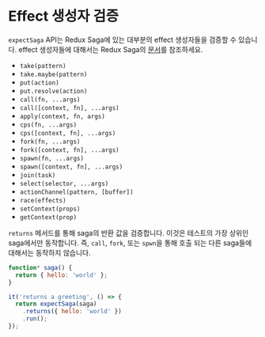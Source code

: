 # Effect 생성자 검증

`expectSaga` API는 Redux Saga에 있는 대부분의 effect 생성자들을 검증할 수 있습니다. effect
생성자들에 대해서는 Redux Saga의 [문서](http://redux-saga.github.io/redux-saga/docs/api/index.html#effect-creators)를 참조하세요.
<!-- The `expectSaga` API has assertions for most of the effect creators available in
Redux Saga. You can reference effect creators in Redux Saga's docs
[here](http://redux-saga.github.io/redux-saga/docs/api/index.html#effect-creators). -->

- `take(pattern)`
- `take.maybe(pattern)`
- `put(action)`
- `put.resolve(action)`
- `call(fn, ...args)`
- `call([context, fn], ...args)`
- `apply(context, fn, args)`
- `cps(fn, ...args)`
- `cps([context, fn], ...args)`
- `fork(fn, ...args)`
- `fork([context, fn], ...args)`
- `spawn(fn, ...args)`
- `spawn([context, fn], ...args)`
- `join(task)`
- `select(selector, ...args)`
- `actionChannel(pattern, [buffer])`
- `race(effects)`
- `setContext(props)`
- `getContext(prop)`

`returns` 메서드를 통해 saga의 반환 값을 검증합니다. 이것은 테스트의 가장 상위인 saga에서만 동작합니다. 즉, `call`,
`fork`, 또는 `spwn`을 통해 호출 되는 다른 saga들에 대해서는 동작하지 않습니다.
<!-- You can assert the return value of a saga via the `returns` method. This only
works for the top-level saga under test, meaning other sagas that are invoked
via `call`, `fork`, or `spawn` won't report their return value. -->

```js
function* saga() {
  return { hello: 'world' };
}

it('returns a greeting', () => {
  return expectSaga(saga)
    .returns({ hello: 'world' })
    .run();
});
```
